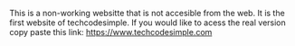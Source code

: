 This is a non-working websitte that is not accesible from the web. It is the first website of techcodesimple. If you would like to acess the real version copy paste this link: https://www.techcodesimple.com 
